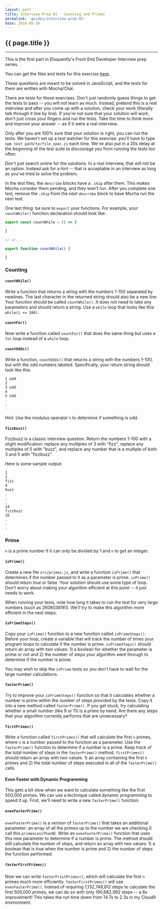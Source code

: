```yaml
---
layout: post
title: Interview Prep 01 - Counting and Primes
permalink: 'guides/interview-prep-01'
date: 2016-05-30
---
```


## {{ page.title }}

<hr class="left" />

This is the first part in Eloquently's Front End Developer Interview prep series.

You can get the files and tests for this exercise [here](https://github.com/eloquently/interview-prep-01).

These questions are meant to be solved in JavaScript, and the tests for them are written with Mocha/Chai.

There are tests for these exercises. Don't just randomly guess things to get the tests to pass -- you will not learn as much. Instead, pretend this is a real interview and after you come up with a solution, check your work (literally talk through it line by line). If you're not sure that your solution will work, don't just cross your fingers and run the tests. Take the time to think more and improve your answer -- as if it were a real interview.

Only after you are 100% sure that your solution is right, you can run the tests. We haven't set up a test watcher for this exercise: you'll have to type `npm test path/to/file_spec.js` each time. We've also put in a 20s delay at the beginning of the test suite to discourage you from running the tests too often.

Don't just search online for the solutions. In a real interview, that will not be an option. Instead ask for a hint -- that is acceptable in an interview as long as you've tried to solve the problem.

In the test files, the `describe` blocks have a `.skip` after them. This makes Mocha consider them pending, and they won't run. After you complete one test, remove the `.skip` from the next `describe` block to have Mocha run the next test.

One last thing: be sure to `export` your functions. For example, your `countWhile()` function declaration should look like:

```js
export const countWhile = () => {

}

// or...

export function countWhile() {

}
```

### Counting

#### `countWhile()`

Write a function that returns a string with the numbers 1-100 separated by newlines. The last character in the returned string should also be a new line. Your function should be called `countWhile()`. It does not need to take any parameters and should return a string. Use a `while` loop that looks like this: `while(i <= 100)`.

#### `countFor()`

Now write a function called `countFor()` that does the same thing but uses a `for` loop instead of a `while` loop.

#### `countOdds()`

Write a function, `countOdds()` that returns a string with the numbers 1-100, but with the odd numbers labeled. Specifically, your return string should look like this:

```
1 odd
2
3 odd
4
5 odd
.
.
.
```

Hint: Use the modulus operator `%` to determine if something is odd.

#### `fizzbuzz()`

Fizzbuzz is a classic interview question. Return the numbers 1-100 with a slight modification: replace any multiples of 3 with "fizz", replace any multiples of 5 with "buzz", and replace any number that is a multiple of both 3 and 5 with "fizzbuzz".

Here is some sample output:

```
1
2
fizz
4
buzz
.
.
.
14
fizzbuzz
16
.
.
.
```

### Prime

`n` is a prime number if it can only be divided by 1 and `n` to get an integer.

#### `isPrime()`

Create a new file `src/primes.js`, and write a function `isPrime()` that determines if the number passed to it as a parameter is prime. `isPrime()` should return true or false. Your solution should use some type of loop. Don't worry about making your algorithm efficient at this point -- it just needs to work.

When running your tests, note how long it takes to run the test for very large numbers (such as 2608038161). We'll try to make this algorithm more efficient in the next steps.

#### `isPrimeSteps()`

Copy your `isPrime()` function to a new function called `isPrimeSteps()`. Before your loop, create a variable that will track the number of times your program loops to calculate if the number is prime. `isPrimeSteps()` should return an array with two values: 1) a boolean for whether the parameter is prime or not and 2) the number of steps your algorithm went through to determine if the number is prime.

You may wish to skip the `isPrime` tests so you don't have to wait for the large number calculations.

#### `fasterPrime()`

Try to improve your `isPrimeSteps()` function so that it calculates whether a number is prime within the number of steps provided by the tests. Copy it into a new method called `fasterPrime()`. If you get stuck, try calculating whether a small number (like 9 or 11) is a prime by hand. Are there any steps that your algorithm currently performs that are unnecessary?

#### `firstPrimes()`

Write a function called `firstPrimes()` that will calculate the first `n` primes, where `n` is a number passed to the function as a parameter. Use the `fasterPrime()` function to determine if a number is a prime. Keep track of the total number of steps in the `fasterPrime()` method. `firstPrimes()` should return an array with two values: 1) an array containing the first `n` primes and 2) the total number of steps executed in all of the `fasterPrime()` calls.

#### Even Faster with Dynamic Programming

This gets a bit slow when we want to calculate something like the first 500,000 primes. We can use a technique called dynamic programming to speed it up. First, we'll need to write a new `fasterPrime()` function:

##### `evenFasterPrime()`

`evenFasterPrime()` is a version of `fasterPrime()` that takes an additional parameter: an array of all the primes up to the number we are checking (I call this `primesLessThanN`). Write an `evenFasterPrime()` function that uses this new parameter to  determine if a number is prime. The method should still calculate the number of steps, and return an array with two values: 1) a boolean that is true when the number is prime and 2) the number of steps the function performed.

##### `fasterFirstPrimes()`

Now we can write `fasterFristPrimes()`, which will calculate the first `n` primes much more efficiently. `fasterFirstPrimes()` will use `evenFasterPrime()`. Instead of requiring 1,132,749,812 steps to calculate the first 500,000 primes, we can do so with only 190,682,992 steps -- a 6x improvement! This takes the run time down from 14.7s to 2.3s in my Cloud9 environment.
